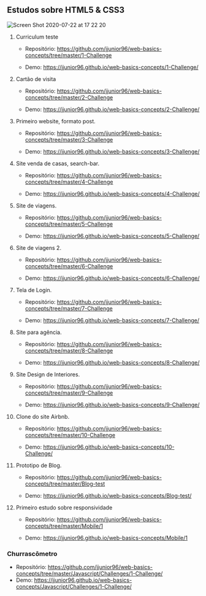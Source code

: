## Estudos sobre HTML5 & CSS3

![Screen Shot 2020-07-22 at 17 22 20](https://user-images.githubusercontent.com/30422190/88224864-fdb93200-cc3f-11ea-90a0-6e44fcc26a0d.png)

1. Curriculum teste

   - Repositório: https://github.com/jjunior96/web-basics-concepts/tree/master/1-Challenge

   - Demo: https://jjunior96.github.io/web-basics-concepts/1-Challenge/

2. Cartão de visita

   - Repositório: https://github.com/jjunior96/web-basics-concepts/tree/master/2-Challenge

   - Demo: https://jjunior96.github.io/web-basics-concepts/2-Challenge/

3) Primeiro website, formato post.

   - Repositório: https://github.com/jjunior96/web-basics-concepts/tree/master/3-Challenge

   - Demo: https://jjunior96.github.io/web-basics-concepts/3-Challenge/

4) Site venda de casas, search-bar.

   - Repositório: https://github.com/jjunior96/web-basics-concepts/tree/master/4-Challenge

   - Demo: https://jjunior96.github.io/web-basics-concepts/4-Challenge/

5) Site de viagens.

   - Repositório: https://github.com/jjunior96/web-basics-concepts/tree/master/5-Challenge

   - Demo: https://jjunior96.github.io/web-basics-concepts/5-Challenge/

6) Site de viagens 2.

   - Repositório: https://github.com/jjunior96/web-basics-concepts/tree/master/6-Challenge

   - Demo: https://jjunior96.github.io/web-basics-concepts/6-Challenge/

7) Tela de Login.

   - Repositório: https://github.com/jjunior96/web-basics-concepts/tree/master/7-Challenge

   - Demo: https://jjunior96.github.io/web-basics-concepts/7-Challenge/

8) Site para agência.

   - Repositório: https://github.com/jjunior96/web-basics-concepts/tree/master/8-Challenge

   - Demo: https://jjunior96.github.io/web-basics-concepts/8-Challenge/

9) Site Design de Interiores.

   - Repositório: https://github.com/jjunior96/web-basics-concepts/tree/master/9-Challenge

   - Demo: https://jjunior96.github.io/web-basics-concepts/9-Challenge/

10) Clone do site Airbnb.

    - Repositório: https://github.com/jjunior96/web-basics-concepts/tree/master/10-Challenge
    
    - Demo: https://jjunior96.github.io/web-basics-concepts/10-Challenge/

11) Prototipo de Blog.

    - Repositório: https://github.com/jjunior96/web-basics-concepts/tree/master/Blog-test
    
    - Demo: https://jjunior96.github.io/web-basics-concepts/Blog-test/

12) Primeiro estudo sobre responsividade

    - Repositório: https://github.com/jjunior96/web-basics-concepts/tree/master/Mobile/1
    
    - Demo: https://jjunior96.github.io/web-basics-concepts/Mobile/1

### Churrascômetro

  - Repositório: https://github.com/jjunior96/web-basics-concepts/tree/master/Javascript/Challenges/1-Challenge/
  - Demo: https://jjunior96.github.io/web-basics-concepts/Javascript/Challenges/1-Challenge/
